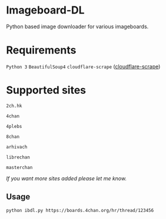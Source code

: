 # Imageboard-DL
Python based image downloader for various imageboards.

# Requirements
`Python 3`
`BeautifulSoup4`
`cloudflare-scrape` ([cloudflare-scrape](https://github.com/Anorov/cloudflare-scrape "cloudflare-scrape"))

# Supported sites
`2ch.hk`  

`4chan`  

`4plebs`  

`8chan`  

`arhivach`  

`librechan`  

`masterchan`  

*If you want more sites added please let me know.*

## Usage
```
python ibdl.py https://boards.4chan.org/hr/thread/123456
```
